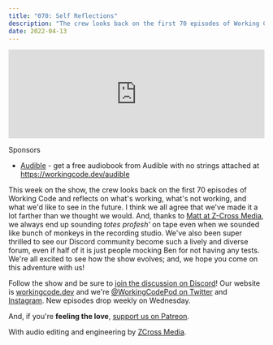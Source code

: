 ```yaml
---
title: "070: Self Reflections"
description: "The crew looks back on the first 70 episodes of Working Code and reflects on what's working, what's not working, and what we'd like to see in the future."
date: 2022-04-13
---
```


<iframe allow="autoplay *; encrypted-media *; fullscreen *" frameborder="0" height="175" style="width:100%;max-width:900px;overflow:hidden;background:transparent;" sandbox="allow-forms allow-popups allow-same-origin allow-scripts allow-storage-access-by-user-activation allow-top-navigation-by-user-activation" src="https://embed.podcasts.apple.com/us/podcast/070-self-reflections/id1544142288?i=1000557466108"></iframe>

Sponsors
- [Audible](https://workingcode.dev/audible) - get a free audiobook from Audible with no strings attached at https://workingcode.dev/audible

This week on the show, the crew looks back on the first 70 episodes of Working Code and reflects on what's working, what's not working, and what we'd like to see in the future. I think we all agree that we've made it a lot farther than we thought we would. And, thanks to [Matt at Z-Cross Media][zcross], we always end up sounding _totes profesh'_ on tape even when we sounded like bunch of monkeys in the recording studio. We've also been super thrilled to see our Discord community become such a lively and diverse forum, even if half of it is just people mocking Ben for not having any tests. We're all excited to see how the show evolves; and, we hope you come on this adventure with us!

Follow the show and be sure to [join the discussion on Discord][working-code-discord]! Our website is [workingcode.dev][working-code] and we're [@WorkingCodePod on Twitter][working-code-twitter] and [Instagram][working-code-instagram]. New episodes drop weekly on Wednesday.

And, if you're **feeling the love**, [support us on Patreon][working-code-patreon].

[working-code]: https://workingcode.dev/
[working-code-discord]: https://workingcode.dev/discord/
[working-code-instagram]: https://www.instagram.com/workingcodepod/
[working-code-patreon]: https://www.patreon.com/workingcodepod
[working-code-twitter]: https://twitter.com/WorkingCodePod
[zcross]: https://www.zcross.media/

With audio editing and engineering by [ZCross Media](https://www.zcross.media/).
